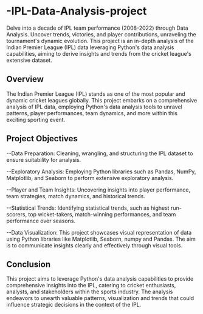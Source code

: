 # -IPL-Data-Analysis-project
Delve into a decade of IPL team performance (2008-2022) through Data Analysis. Uncover trends, victories, and player contributions, unraveling the tournament's dynamic evolution.
This project is an in-depth analysis of the Indian Premier League (IPL) data leveraging Python's data analysis capabilities, aiming to derive insights and trends from the cricket league's extensive dataset.

## Overview
The Indian Premier League (IPL) stands as one of the most popular and dynamic cricket leagues globally. This project embarks on a comprehensive analysis of IPL data, employing Python's data analysis tools to unravel patterns, player performances, team dynamics, and more within this exciting sporting event.

## Project Objectives
--Data Preparation: Cleaning, wrangling, and structuring the IPL dataset to ensure suitability for analysis.

--Exploratory Analysis: Employing Python libraries such as Pandas, NumPy, Matplotlib, and Seaborn to perform extensive exploratory analysis.

--Player and Team Insights: Uncovering insights into player performance, team strategies, match dynamics, and historical trends.

--Statistical Trends: Identifying statistical trends, such as highest run-scorers, top wicket-takers, match-winning performances, and team performance over seasons.

 --Data Visualization: This project showcases visual representation of data using Python libraries like Matplotlib, Seaborn, numpy and Pandas. The aim is to                                 communicate insights clearly and effectively through visual tools.
## Conclusion

This project aims to leverage Python's data analysis capabilities to provide comprehensive insights into the IPL, catering to cricket enthusiasts, analysts, and stakeholders within the sports industry. The analysis endeavors to unearth valuable patterns, visualization and trends that could influence strategic decisions in the context of the IPL.
